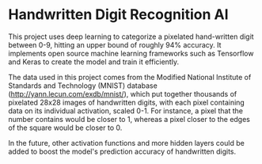 # Handwritten Digit Recognition AI

This project uses deep learning to categorize a pixelated hand-written digit between 0-9, hitting an upper bound of roughly 94% accuracy. It implements open source machine learning frameworks such as Tensorflow and Keras to create the model and train it efficiently. 

The data used in this project comes from the Modified National Institute of Standards and Technology (MNIST) database (http://yann.lecun.com/exdb/mnist/), which put together thousands of pixelated 28x28 images of handwritten digits, with each pixel containing data on its individual activation, scaled 0-1. For instance, a pixel that the number contains would be closer to 1, whereas a pixel closer to the edges of the square would be closer to 0.

In the future, other activation functions and more hidden layers could be added to boost the model's prediction accuracy of handwritten digits.
